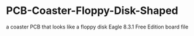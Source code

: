# PCB-Coaster-Floppy-Disk-Shaped
 a coaster PCB that looks like a floppy disk
Eagle 8.3.1 Free Edition board file